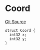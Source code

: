 # Coord

[Git Source](https://github.com/Moving-Castles/eat-drain-arson/blob/7bfd8b7722dbe81e95349eb300f1195a0dad2f0a/src/utils/types.sol)

```solidity
struct Coord {
  int32 x;
  int32 y;
}
```

